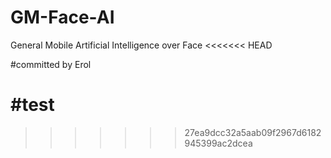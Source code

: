 # GM-Face-AI
General Mobile Artificial Intelligence over Face
<<<<<<< HEAD

#committed by Erol

#test
=======
>>>>>>> 27ea9dcc32a5aab09f2967d6182945399ac2dcea

